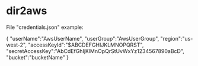 # dir2aws

File "credentials.json" example:

{
    "userName":"AwsUserName",
    "userGroup":"AwsUserGroup",
    "region":"us-west-2",
    "accessKeyId":"$ABCDEFGHIJKLMNOPQRST",
    "secretAccessKey":"AbCdEfGhIjKlMnOpQrStUvWxYz1234567890aBcD",
    "bucket":"bucketName"
}